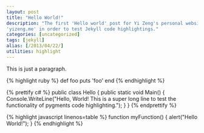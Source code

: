 ```yaml
---
layout: post
title: "Hello World!"
description: "The first 'Hello world' post for Yi Zeng's personal website
'yizeng.me' in order to test Jekyll code highlightings."
categories: [uncategorized]
tags: [jekyll]
alias: [/2013/04/22/]
utilities: highlight
---
```

<p>This is just a paragraph.</p>

<script src="https://gist.github.com/yizeng/2371e8b83c9254ed77f2.js"></script>

{% highlight ruby %}
def foo
  puts 'foo'
end
{% endhighlight %}

{% prettify c# %}
public class Hello {
	public static void Main() {
		Console.WriteLine("Hello, World! This is a super long line to test the functionality of pygments code highlighting.");
	}
}
{% endprettify %}

{% highlight javascript linenos=table %}
function myFunction() {
	alert("Hello World!");
}
{% endhighlight %}
